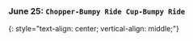 ### June 25:  **`Chopper-Bumpy Ride Cup-Bumpy Ride`**
{: style="text-align: center; vertical-align: middle;"}
